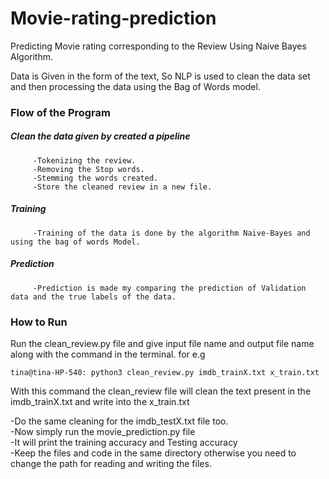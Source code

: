 # Movie-rating-prediction

Predicting Movie rating corresponding to the Review Using Naive Bayes Algorithm.

   Data is Given in the form of the text, So NLP is used to clean the data set and then processing the data using the Bag of Words model.

### Flow of the Program

   ##### Clean the data given by created a pipeline                               
         -Tokenizing the review.                                                
         -Removing the Stop words.                                                     
         -Stemming the words created.                                           
         -Store the cleaned review in a new file.                                                  

   ##### Training                                                    
         -Training of the data is done by the algorithm Naive-Bayes and using the bag of words Model.

   ##### Prediction                                                 
         -Prediction is made my comparing the prediction of Validation data and the true labels of the data.
    
### How to Run

Run the clean_review.py file and give input file name and output file name along with the command in the terminal. for e.g

    tina@tina-HP-540: python3 clean_review.py imdb_trainX.txt x_train.txt
  
With this command the clean_review file will clean the text present in the imdb_trainX.txt and write into the x_train.txt

   -Do the same cleaning for the imdb_testX.txt file too.                          
   -Now simply run the movie_prediction.py file                                              
   -It will print the training accuracy and Testing accuracy                                           
   -Keep the files and code in the same directory otherwise you need to change the path for reading and writing the files.



